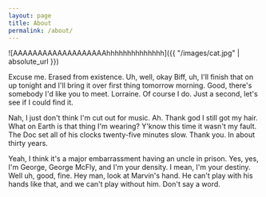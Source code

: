 ```yaml
---
layout: page
title: About
permalink: /about/
---
```


![AAAAAAAAAAAAAAAAAAAhhhhhhhhhhhhhh]({{ "/images/cat.jpg" | absolute_url }})

Excuse me. Erased from existence. Uh, well, okay Biff, uh, I'll finish that on up tonight and I'll bring it over first thing tomorrow morning. Good, there's somebody I'd like you to meet. Lorraine. Of course I do. Just a second, let's see if I could find it.

Nah, I just don't think I'm cut out for music. Ah. Thank god I still got my hair. What on Earth is that thing I'm wearing? Y'know this time it wasn't my fault. The Doc set all of his clocks twenty-five minutes slow. Thank you. In about thirty years.

Yeah, I think it's a major embarrassment having an uncle in prison. Yes, yes, I'm George, George McFly, and I'm your density. I mean, I'm your destiny. Well uh, good, fine. Hey man, look at Marvin's hand. He can't play with his hands like that, and we can't play without him. Don't say a word.